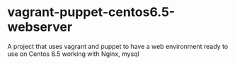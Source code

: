 vagrant-puppet-centos6.5-webserver
==================================

A project that uses vagrant and puppet to have a web environment ready to use on Centos 6.5 working with Nginx, mysql
